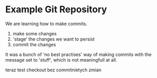 # Example Git Repository

We are learning how to make commits.

1. make some changes
2. 'stage' the changes we want to persist
3. commit the changes

It was a bunch of 'no best practises' way of making commits 
with the message set to 'stuff', which is not meaningfull 
at all.

teraz test checkout bez commitnietych zmian